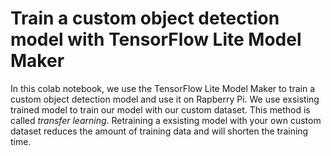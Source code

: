 # Train a custom object detection model with TensorFlow Lite Model Maker

In this colab notebook, we use the TensorFlow Lite Model Maker to train a custom object detection model and use it on Rapberry Pi.
We use exsisting trained model to train our model with our custom dataset. This method is called  *transfer learning*. Retraining a exsisting model with your own custom dataset reduces the amount of training data and will shorten the training time.
